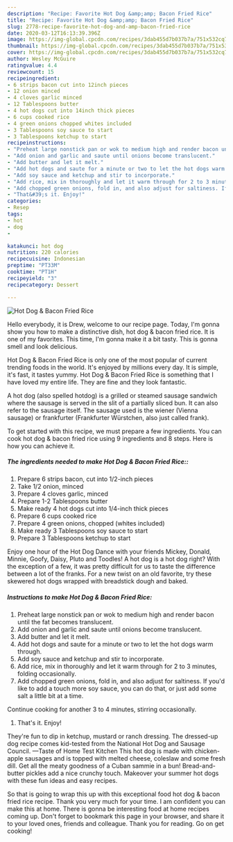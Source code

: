 ```yaml
---
description: "Recipe: Favorite Hot Dog &amp;amp; Bacon Fried Rice"
title: "Recipe: Favorite Hot Dog &amp;amp; Bacon Fried Rice"
slug: 2778-recipe-favorite-hot-dog-and-amp-bacon-fried-rice
date: 2020-03-12T16:13:39.396Z
image: https://img-global.cpcdn.com/recipes/3dab455d7b037b7a/751x532cq70/hot-dog-bacon-fried-rice-recipe-main-photo.jpg
thumbnail: https://img-global.cpcdn.com/recipes/3dab455d7b037b7a/751x532cq70/hot-dog-bacon-fried-rice-recipe-main-photo.jpg
cover: https://img-global.cpcdn.com/recipes/3dab455d7b037b7a/751x532cq70/hot-dog-bacon-fried-rice-recipe-main-photo.jpg
author: Wesley McGuire
ratingvalue: 4.4
reviewcount: 15
recipeingredient:
- 6 strips bacon cut into 12inch pieces
- 12 onion minced
- 4 cloves garlic minced
- 12 Tablespoons butter
- 4 hot dogs cut into 14inch thick pieces
- 6 cups cooked rice
- 4 green onions chopped whites included
- 3 Tablespoons soy sauce to start
- 3 Tablespoons ketchup to start
recipeinstructions:
- "Preheat large nonstick pan or wok to medium high and render bacon until the fat becomes translucent."
- "Add onion and garlic and saute until onions become translucent."
- "Add butter and let it melt."
- "Add hot dogs and saute for a minute or two to let the hot dogs warm through."
- "Add soy sauce and ketchup and stir to incorporate."
- "Add rice, mix in thoroughly and let it warm through for 2 to 3 minutes, folding occasionally."
- "Add chopped green onions, fold in, and also adjust for saltiness. If you&#39;d like to add a touch more soy sauce, you can do that, or just add some salt a little bit at a time.  Continue cooking for another 3 to 4 minutes, stirring occasionally."
- "That&#39;s it. Enjoy!"
categories:
- Resep
tags:
- hot
- dog
- 

katakunci: hot dog 
nutrition: 220 calories
recipecuisine: Indonesian
preptime: "PT33M"
cooktime: "PT1H"
recipeyield: "3"
recipecategory: Dessert

---
```



![Hot Dog &amp; Bacon Fried Rice](https://img-global.cpcdn.com/recipes/3dab455d7b037b7a/751x532cq70/hot-dog-bacon-fried-rice-recipe-main-photo.jpg)

Hello everybody, it is Drew, welcome to our recipe page. Today, I'm gonna show you how to make a distinctive dish, hot dog &amp; bacon fried rice. It is one of my favorites. This time, I'm gonna make it a bit tasty. This is gonna smell and look delicious.

Hot Dog &amp; Bacon Fried Rice is only one of the most popular of current trending foods in the world. It's enjoyed by millions every day. It is simple, it's fast, it tastes yummy. Hot Dog &amp; Bacon Fried Rice is something that I have loved my entire life. They are fine and they look fantastic.

A hot dog (also spelled hotdog) is a grilled or steamed sausage sandwich where the sausage is served in the slit of a partially sliced bun. It can also refer to the sausage itself. The sausage used is the wiener (Vienna sausage) or frankfurter (Frankfurter Würstchen, also just called frank).


To get started with this recipe, we must prepare a few ingredients. You can cook hot dog &amp; bacon fried rice using 9 ingredients and 8 steps. Here is how you can achieve it.

##### The ingredients needed to make Hot Dog &amp; Bacon Fried Rice::

1. Prepare 6 strips bacon, cut into 1/2-inch pieces
1. Take 1/2 onion, minced
1. Prepare 4 cloves garlic, minced
1. Prepare 1-2 Tablespoons butter
1. Make ready 4 hot dogs cut into 1/4-inch thick pieces
1. Prepare 6 cups cooked rice
1. Prepare 4 green onions, chopped (whites included)
1. Make ready 3 Tablespoons soy sauce to start
1. Prepare 3 Tablespoons ketchup to start


Enjoy one hour of the Hot Dog Dance with your friends Mickey, Donald, Minnie, Goofy, Daisy, Pluto and Toodles! A hot dog is a hot dog right? With the exception of a few, it was pretty difficult for us to taste the difference between a lot of the franks. For a new twist on an old favorite, try these skewered hot dogs wrapped with breadstick dough and baked. 

##### Instructions to make Hot Dog &amp; Bacon Fried Rice:

1. Preheat large nonstick pan or wok to medium high and render bacon until the fat becomes translucent.
1. Add onion and garlic and saute until onions become translucent.
1. Add butter and let it melt.
1. Add hot dogs and saute for a minute or two to let the hot dogs warm through.
1. Add soy sauce and ketchup and stir to incorporate.
1. Add rice, mix in thoroughly and let it warm through for 2 to 3 minutes, folding occasionally.
1. Add chopped green onions, fold in, and also adjust for saltiness. If you&#39;d like to add a touch more soy sauce, you can do that, or just add some salt a little bit at a time.

Continue cooking for another 3 to 4 minutes, stirring occasionally.
1. That&#39;s it. Enjoy!


They&#39;re fun to dip in ketchup, mustard or ranch dressing. The dressed-up dog recipe comes kid-tested from the National Hot Dog and Sausage Council. —Taste of Home Test Kitchen This hot dog is made with chicken-apple sausages and is topped with melted cheese, coleslaw and some fresh dill. Get all the meaty goodness of a Cuban sammie in a bun! Bread-and-butter pickles add a nice crunchy touch. Makeover your summer hot dogs with these fun ideas and easy recipes. 

So that is going to wrap this up with this exceptional food hot dog &amp; bacon fried rice recipe. Thank you very much for your time. I am confident you can make this at home. There is gonna be interesting food at home recipes coming up. Don't forget to bookmark this page in your browser, and share it to your loved ones, friends and colleague. Thank you for reading. Go on get cooking!
